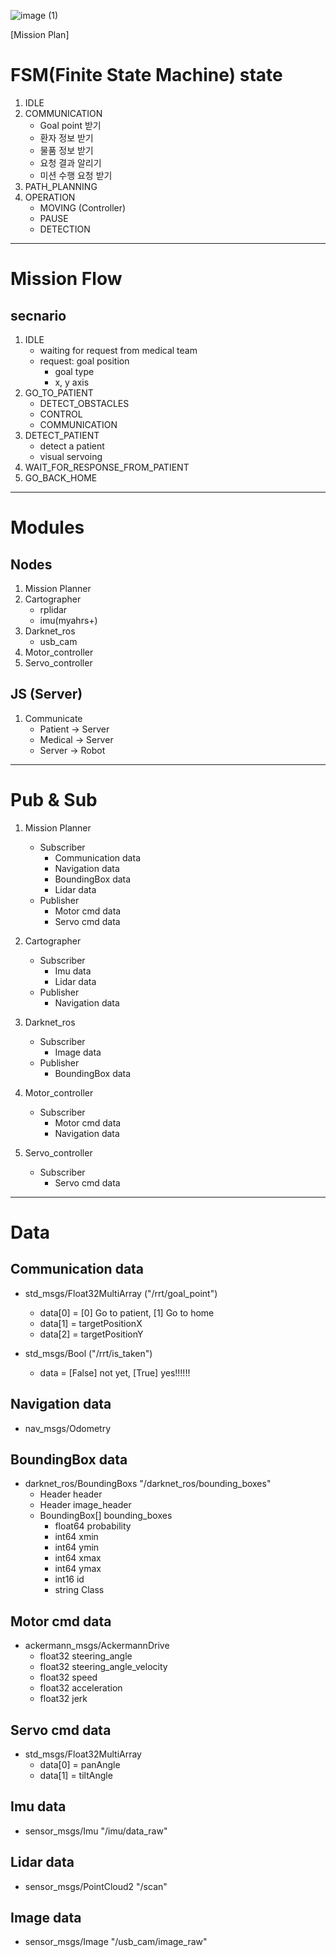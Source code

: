 ![image (1)](https://user-images.githubusercontent.com/63459737/144733402-0cc5dbda-bd6c-4c2f-8e83-e1bccf57706a.png)

[Mission Plan]

# FSM(Finite State Machine) state
1. IDLE
2. COMMUNICATION
    - Goal point 받기
    - 환자 정보 받기
    - 물품 정보 받기
    - 요청 결과 알리기
    - 미션 수행 요청 받기
3. PATH_PLANNING
4. OPERATION
    - MOVING (Controller)
    - PAUSE
    - DETECTION

---

# Mission Flow
## secnario
1. IDLE
    - waiting for request from medical team
    - request: goal position
      - goal type
      - x, y axis
2. GO_TO_PATIENT
    - DETECT_OBSTACLES
    - CONTROL
    - COMMUNICATION
3. DETECT_PATIENT
    - detect a patient
    - visual servoing
4. WAIT_FOR_RESPONSE_FROM_PATIENT
5. GO_BACK_HOME

---

# Modules
## Nodes
  1. Mission Planner
  2. Cartographer
      - rplidar
      - imu(myahrs+)
  3. Darknet_ros
      - usb_cam
  4. Motor_controller
  5. Servo_controller

## JS (Server)
  1. Communicate
      - Patient -> Server
      - Medical -> Server
      - Server -> Robot

---

# Pub & Sub
1. Mission Planner
    - Subscriber
      - Communication data
      - Navigation data
      - BoundingBox data
      - Lidar data
    - Publisher
      - Motor cmd data
      - Servo cmd data

2. Cartographer
    - Subscriber
      - Imu data
      - Lidar data
    - Publisher
      - Navigation data

3. Darknet_ros
    - Subscriber
      - Image data
    - Publisher
      - BoundingBox data

4. Motor_controller
    - Subscriber
      - Motor cmd data
      - Navigation data

5. Servo_controller
    - Subscriber
      - Servo cmd data

---

# Data
## Communication data
  - std_msgs/Float32MultiArray ("/rrt/goal_point")
    - data[0] = [0] Go to patient, [1] Go to home
    - data[1] = targetPositionX
    - data[2] = targetPositionY

  - std_msgs/Bool ("/rrt/is_taken")
    - data = [False] not yet, [True] yes!!!!!!
## Navigation data
  - nav_msgs/Odometry
## BoundingBox data
  - darknet_ros/BoundingBoxs "/darknet_ros/bounding_boxes"
    - Header header
    - Header image_header
    - BoundingBox[] bounding_boxes
      - float64 probability
      - int64 xmin
      - int64 ymin
      - int64 xmax
      - int64 ymax
      - int16 id
      - string Class
## Motor cmd data
  - ackermann_msgs/AckermannDrive
    - float32 steering_angle
    - float32 steering_angle_velocity
    - float32 speed
    - float32 acceleration
    - float32 jerk
## Servo cmd data
  - std_msgs/Float32MultiArray
    - data[0] = panAngle
    - data[1] = tiltAngle
## Imu data
  - sensor_msgs/Imu "/imu/data_raw"
## Lidar data
  - sensor_msgs/PointCloud2 "/scan"
## Image data
  - sensor_msgs/Image "/usb_cam/image_raw"

